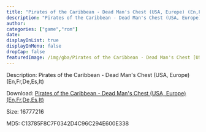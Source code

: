 ```yaml
---
title: "Pirates of the Caribbean - Dead Man's Chest (USA, Europe) (En,Fr,De,Es,It)"
description: "Pirates of the Caribbean - Dead Man's Chest (USA, Europe) (En,Fr,De,Es,It)"
author: 
categories: ["game","rom"]
date: 
displayInList: true
displayInMenu: false
dropCap: false
featuredImage: /img/gba/Pirates of the Caribbean - Dead Man's Chest [USA].jpg
---
```


Description: Pirates of the Caribbean - Dead Man's Chest (USA, Europe) (En,Fr,De,Es,It)

Download: <a style="text-decoration:underline;" href="https://mega.nz/#!XWQ0zCga!O3URPP5pF31X2O9oAht4LkfyUM9ZELcfKFuQ-bFf3Zo" target = "_blank" rel = "nofollow" > Pirates of the Caribbean - Dead Man's Chest (USA, Europe) (En,Fr,De,Es,It)</a>

Size: 16777216

MD5: C13785F8C7F0342D4C96C294E600E338

